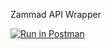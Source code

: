 Zammad API Wrapper

[![Run in Postman](https://run.pstmn.io/button.svg)](https://god.gw.postman.com/run-collection/15302001-c5311206-a7e7-49d1-ab21-7aac52a5cf59?action=collection%2Ffork&collection-url=entityId%3D15302001-c5311206-a7e7-49d1-ab21-7aac52a5cf59%26entityType%3Dcollection%26workspaceId%3D7739d75c-3a18-4310-a6e4-fca29e2c6f01)